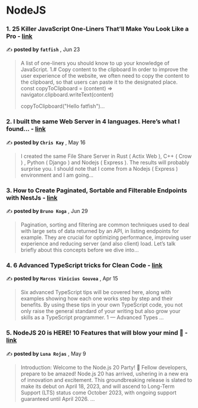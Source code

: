 
<h1>NodeJS</h1>
<h3>1. 25 Killer JavaScript One-Liners That’ll Make You Look Like a Pro - <a href=https://medium.com/javascript-in-plain-english/25-killer-javascript-one-liners-thatll-make-you-look-like-a-pro-d43f08529404?source=tag_page---------0-85--------------------71698857_7bb8_4ab5_b3e6_7dd96d6f91bd-------17 target="_blank" rel="noopener noreferrer">link</a></h3>

✍️ **posted by `fatfish`** , <date>Jun 23</date>

<blockquote>A list of one-liners you should know to up your knowledge of JavaScript. 1.# Copy content to the clipboard In order to improve the user experience of the website, we often need to copy the content to the clipboard, so that users can paste it to the designated place. const copyToClipboard = (content) => navigator.clipboard.writeText(content)

copyToClipboard("Hello fatfish")…</blockquote>

<h3>2. I built the same Web Server in 4 languages. Here’s what I found… - <a href=https://medium.com/@chriskaykos/i-built-the-same-web-server-in-5-languages-heres-what-i-found-86e546433d3f?source=tag_page---------1-85--------------------71698857_7bb8_4ab5_b3e6_7dd96d6f91bd-------17 target="_blank" rel="noopener noreferrer">link</a></h3>

✍️ **posted by `Chris Kay`** , <date>May 16</date>

<blockquote>I created the same File Share Server in Rust ( Actix Web ), C++ ( Crow ) , Python ( Django ) and Nodejs ( Express ). The results will probably surprise you. I should note that I come from a Nodejs ( Express ) environment and I am going…</blockquote>

<h3>3. How to Create Paginated, Sortable and Filterable Endpoints with NestJs - <a href=https://medium.com/@bhkfazano/how-to-create-paginated-sortable-and-filterable-endpoints-with-nestjs-fde6315c8466?source=tag_page---------2-85--------------------71698857_7bb8_4ab5_b3e6_7dd96d6f91bd-------17 target="_blank" rel="noopener noreferrer">link</a></h3>

✍️ **posted by `Bruno Koga`** , <date>Jun 29</date>

<blockquote>Pagination, sorting and filtering are common techniques used to deal with large sets of data returned by an API, in listing endpoints for example. They are crucial for optimizing performance, improving user experience and reducing server (and also client) load. Let’s talk briefly about this concepts before we dive into…</blockquote>

<h3>4. 6 Advanced TypeScript tricks for Clean Code - <a href=https://medium.com/@mvsg/6-advanced-typescript-tricks-for-clean-code-90cee774dbf3?source=tag_page---------3-85--------------------71698857_7bb8_4ab5_b3e6_7dd96d6f91bd-------17 target="_blank" rel="noopener noreferrer">link</a></h3>

✍️ **posted by `Marcos Vinicius Gouvea`** , <date>Apr 15</date>

<blockquote>Six advanced TypeScript tips will be covered here, along with examples showing how each one works step by step and their benefits. By using these tips in your own TypeScript code, you not only raise the general standard of your writing but also grow your skills as a TypeScript programmer. 1 — Advanced Types …</blockquote>

<h3>5. NodeJS 20 is HERE! 10 Features that will blow your mind 🤯 - <a href=https://medium.com/@Luna-Rojas/nodejs-20-is-here-10-features-that-will-blow-your-mind-a8673ed78da1?source=tag_page---------4-85--------------------71698857_7bb8_4ab5_b3e6_7dd96d6f91bd-------17 target="_blank" rel="noopener noreferrer">link</a></h3>

✍️ **posted by `Luna Rojas`** , <date>May 9</date>

<blockquote>Introduction: Welcome to the Node.js 20 Party! 🎉 Fellow developers, prepare to be amazed! Node.js 20 has arrived, ushering in a new era of innovation and excitement. This groundbreaking release is slated to make its debut on April 18, 2023, and will ascend to Long-Term Support (LTS) status come October 2023, with ongoing support guaranteed until April 2026. …</blockquote>

